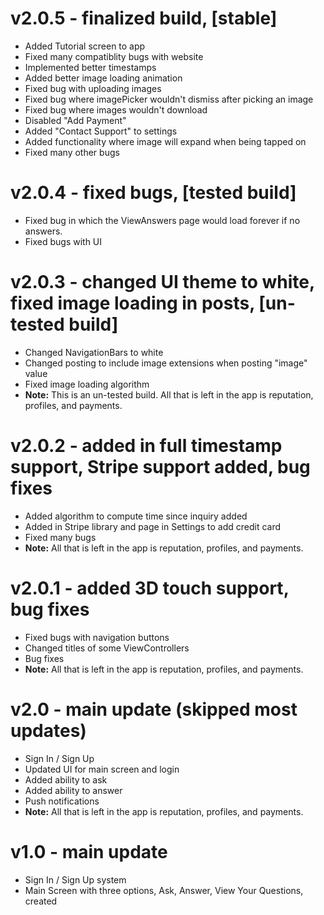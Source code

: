# v2.0.5 - finalized build, [stable]
- Added Tutorial screen to app
- Fixed many compatiblity bugs with website
- Implemented better timestamps
- Added better image loading animation
- Fixed bug with uploading images
- Fixed bug where imagePicker wouldn't dismiss after picking an image
- Fixed bug where images wouldn't download
- Disabled "Add Payment"
- Added "Contact Support" to settings
- Added functionality where image will expand when being tapped on
- Fixed many other bugs

# v2.0.4 - fixed bugs, [tested build]
- Fixed bug in which the ViewAnswers page would load forever if no answers.
- Fixed bugs with UI

# v2.0.3 - changed UI theme to white, fixed image loading in posts, [un-tested build]
- Changed NavigationBars to white
- Changed posting to include image extensions when posting "image" value
- Fixed image loading algorithm
- **Note:** This is an un-tested build. All that is left in the app is reputation, profiles, and payments.

# v2.0.2 - added in full timestamp support, Stripe support added, bug fixes
- Added algorithm to compute time since inquiry added
- Added in Stripe library and page in Settings to add credit card
- Fixed many bugs
- **Note:** All that is left in the app is reputation, profiles, and payments.

# v2.0.1 - added 3D touch support, bug fixes
- Fixed bugs with navigation buttons
- Changed titles of some ViewControllers
- Bug fixes
- **Note:** All that is left in the app is reputation, profiles, and payments.

# v2.0 - main update (skipped most updates)
- Sign In / Sign Up
- Updated UI for main screen and login
- Added ability to ask 
- Added ability to answer
- Push notifications
- **Note:** All that is left in the app is reputation, profiles, and payments.

# v1.0 - main update
- Sign In / Sign Up system
- Main Screen with three options, Ask, Answer, View Your Questions, created

